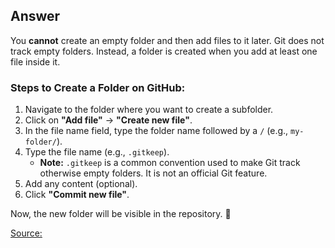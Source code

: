 
## Answer  
You **cannot** create an empty folder and then add files to it later. Git does not track empty folders. Instead, a folder is created when you add at least one file inside it.

### Steps to Create a Folder on GitHub:
1. Navigate to the folder where you want to create a subfolder.
2. Click on **"Add file"** → **"Create new file"**.
3. In the file name field, type the folder name followed by a `/` (e.g., `my-folder/`).
4. Type the file name (e.g., `.gitkeep`).  
   - **Note:** `.gitkeep` is a common convention used to make Git track otherwise empty folders. It is not an official Git feature.
5. Add any content (optional).
6. Click **"Commit new file"**.

Now, the new folder will be visible in the repository. 🚀

[Source:](https://stackoverflow.com/questions/12258399/how-do-i-create-a-folder-in-a-github-repository)

